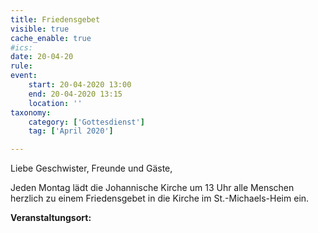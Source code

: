 ```yaml
---
title: Friedensgebet
visible: true
cache_enable: true
#ics: 
date: 20-04-20
rule: 
event:
	start: 20-04-2020 13:00
	end: 20-04-2020 13:15
	location: ''
taxonomy:
	category: ['Gottesdienst']
	tag: ['April 2020']

---
```

Liebe Geschwister, Freunde und Gäste,

Jeden Montag lädt die Johannische Kirche um 13 Uhr alle Menschen herzlich zu einem Friedensgebet in die Kirche im St.-Michaels-Heim ein.



**Veranstaltungsort:** 

